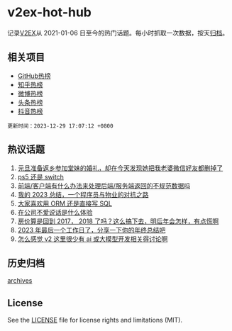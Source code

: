 # v2ex-hot-hub

 记录[V2EX](https://www.v2ex.com/)从 2021-01-06 日至今的热门话题。每小时抓取一次数据，按天[归档](archives)。
 
 ## 相关项目

- [GitHub热榜](https://github.com/lonnyzhang423/github-hot-hub)
- [知乎热榜](https://github.com/lonnyzhang423/zhihu-hot-hub)
- [微博热榜](https://github.com/lonnyzhang423/weibo-hot-hub)
- [头条热榜](https://github.com/lonnyzhang423/toutiao-hot-hub)
- [抖音热榜](https://github.com/lonnyzhang423/douyin-hot-hub)


 `更新时间：2023-12-29 17:07:12 +0800`

## 热议话题

1. [元旦准备返乡参加堂妹的婚礼，却在今天发现她把我老婆微信好友都删掉了](https://www.v2ex.com/t/1004269)
1. [ps5 还是 switch](https://www.v2ex.com/t/1004267)
1. [前端/客户端有什么办法来处理后端/服务端返回的不规范数据吗](https://www.v2ex.com/t/1004262)
1. [我的 2023 总结，一个程序员与物业的对抗之路](https://www.v2ex.com/t/1004375)
1. [大家喜欢用 ORM 还是直接写 SQL](https://www.v2ex.com/t/1004383)
1. [在公司不爱说话是什么体验](https://www.v2ex.com/t/1004274)
1. [房价算是回到 2017， 2018 了吗？这么搞下去，明后年会怎样，有点慌啊](https://www.v2ex.com/t/1004345)
1. [2023 年最后一个工作日了，分享一下你的年终总结吧](https://www.v2ex.com/t/1004314)
1. [怎么感觉 v2 这里很少有 ai 或大模型开发相关得讨论啊](https://www.v2ex.com/t/1004201)

## 历史归档

[archives](archives)

## License

See the [LICENSE](LICENSE) file for license rights and limitations (MIT).
